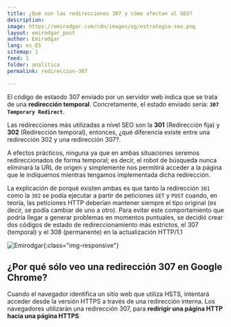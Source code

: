 ```yaml
---
title: ¿Qué son las redirecciones 307 y cómo afectan al SEO? 
description: 
image: https://emirodgar.com/cdn/images/og/estrategia-seo.png
layout: emirodgar_post
author: Emirodgar
lang: es_ES
sitemap: 1
feed: 1
folder: analitica
permalink: redireccion-307

--- 
```


El código de estaodo 307 enviado por un servidor web indica que se trata de una **redirección temporal**. Concretamente, el estado enviado sería: **`307 Temporary Redirect`**.

Las redirecciones más utilizadas a nivel SEO son la **301** (Redirección fija) y **302** (Redirección temporal), entonces, ¿qué diferencia existe entre una redirección 302 y una redirección 307?.

A efectos prácticos, ninguna ya que en ambas situaciones seremos redireccionados de forma temporal; es decir, el robot de búsqueda nunca eliminará la URL de origen y simplemente nos permitirá acceder a la página que le indiquemos mientras tengamos implementada dicha redirección.

La explicación de porqué existen ambas es que tanto la redirección `301` como la `302` se podía ejecutar a partir de peticiones `GET` y `POST` cuando, en teoría, las peticiones HTTP deberían mantener siempre el tipo original (es decir, se podía cambiar de uno a otro). Para evitar este comportamiento que podría llegar a generar problemas en momentos puntuales, se decidió crear dos códigos de estado de redireccionamiento más estrictos, el 307 (temporal) y el 308 (permanente) en la actualización HTTP/1.1


![Emirodgar](https://emirodgar.com/cdn/images/posts/redireccion-307.jpg){:class="img-responsive"}

## ¿Por qué sólo veo una redirección 307 en Google Chrome?

Cuando el navegador identifica un sitio web que utiliza HSTS, intentará acceder desde la versión HTTPS a través de una redirección interna. Los navegadores utilizarán una redirección 307, para **redirigir una página HTTP hacia una página HTTPS**
<!--stackedit_data:
eyJoaXN0b3J5IjpbLTE1ODMwMTQ2MTksNDAwNzUxODM2LDM2Nz
A4NDYzMl19
-->